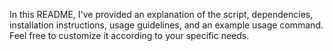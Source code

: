 In this README, I've provided an explanation of the script, dependencies, installation instructions, usage guidelines, and an example usage command. Feel free to customize it according to your specific needs.
